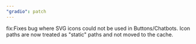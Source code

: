 ```yaml
---
"gradio": patch
---
```


fix:Fixes bug where SVG icons could not be used in Buttons/Chatbots. Icon paths are now treated as "static" paths and not moved to the cache.
